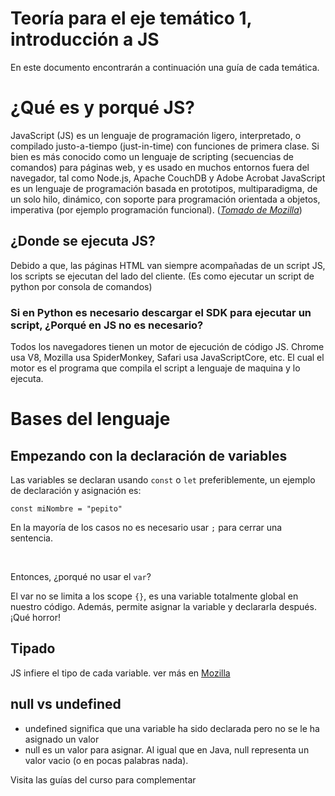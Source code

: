 # Teoría para el eje temático 1, introducción a JS

En este documento encontrarán a continuación una guía de cada temática.

# ¿Qué es y porqué JS?​

JavaScript (JS) es un lenguaje de programación ligero, interpretado, o compilado justo-a-tiempo (just-in-time) con funciones de primera clase. Si bien es más conocido como un lenguaje de scripting (secuencias de comandos) para páginas web, y es usado en muchos entornos fuera del navegador, tal como Node.js, Apache CouchDB y Adobe Acrobat JavaScript es un lenguaje de programación basada en prototipos, multiparadigma, de un solo hilo, dinámico, con soporte para programación orientada a objetos, imperativa (por ejemplo programación funcional). ([*Tomado de Mozilla*](https://developer.mozilla.org/es/docs/Web/JavaScript))

## ¿Donde se ejecuta JS?

Debido a que, las páginas HTML van siempre acompañadas de un script JS, los scripts se ejecutan del lado del cliente. (Es como ejecutar un script de python por consola de comandos)

### Si en Python es necesario descargar el SDK para ejecutar un script, ¿Porqué en JS no es necesario?

Todos los navegadores tienen un motor de ejecución de código JS. Chrome usa V8, Mozilla usa SpiderMonkey, Safari usa JavaScriptCore, etc. El cual el motor es el programa que compila el script a lenguaje de maquina y lo ejecuta.

# Bases del lenguaje​

## Empezando con la declaración de variables

Las variables se declaran usando `const` o `let` preferiblemente, un ejemplo de declaración y asignación es:

```
const miNombre = "pepito"
```

En la mayoría de los casos no es necesario usar `;` para cerrar una sentencia.

<br/>

Entonces, ¿porqué no usar el `var`?

El var no se limita a los scope `{}`, es una variable totalmente global en nuestro código. Además, permite asignar la variable y declararla después. ¡Qué horror!

## Tipado

JS infiere el tipo de cada variable. ver más en [Mozilla](https://developer.mozilla.org/es/docs/Web/JavaScript/Data_structures)

## null vs undefined

- undefined significa que una variable ha sido declarada pero no se le ha asignado un valor
- null es un valor para asignar. Al igual que en Java, null representa un valor vacio (o en pocas palabras nada).

Visita las guías del curso para complementar